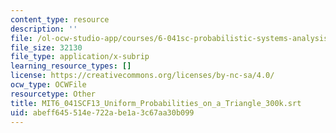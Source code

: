 ```yaml
---
content_type: resource
description: ''
file: /ol-ocw-studio-app/courses/6-041sc-probabilistic-systems-analysis-and-applied-probability-fall-2013/abeff645514e722abe1a3c67aa30b099_MIT6_041SCF13_Uniform_Probabilities_on_a_Triangle_300k.srt
file_size: 32130
file_type: application/x-subrip
learning_resource_types: []
license: https://creativecommons.org/licenses/by-nc-sa/4.0/
ocw_type: OCWFile
resourcetype: Other
title: MIT6_041SCF13_Uniform_Probabilities_on_a_Triangle_300k.srt
uid: abeff645-514e-722a-be1a-3c67aa30b099
---
```

